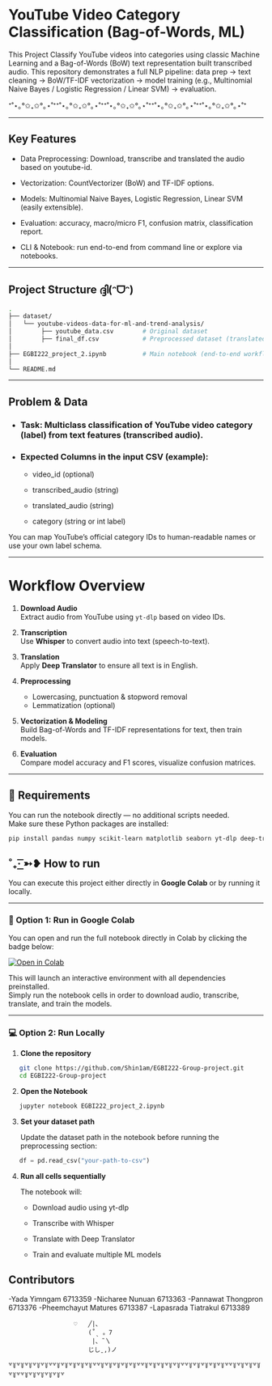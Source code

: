 # YouTube Video Category Classification (Bag-of-Words, ML)

This Project Classify YouTube videos into categories using classic Machine Learning and a Bag-of-Words (BoW) text representation built transcribed audio.
This repository demonstrates a full NLP pipeline: data prep → text cleaning → BoW/TF-IDF vectorization → model training (e.g., Multinomial Naive Bayes / Logistic Regression / Linear SVM) → evaluation.

⁺˚⋆｡°✩₊✩°｡⋆˚⁺⁺˚⋆｡°✩₊✩°｡⋆˚⁺⁺˚⋆｡°✩₊✩°｡⋆˚⁺⁺˚⋆｡°✩₊✩°｡⋆˚⁺⁺˚⋆｡°✩₊✩°｡⋆˚⁺

---

## Key Features

- Data Preprocessing: Download, transcribe and translated the audio based on youtube-id.

- Vectorization: CountVectorizer (BoW) and TF-IDF options.

- Models: Multinomial Naive Bayes, Logistic Regression, Linear SVM (easily extensible).

- Evaluation: accuracy, macro/micro F1, confusion matrix, classification report.

- CLI & Notebook: run end-to-end from command line or explore via notebooks.

---

## Project Structure ദ്ദി(ᵔᗜᵔ)

```bash
.
├── dataset/
│   └── youtube-videos-data-for-ml-and-trend-analysis/
│        ├── youtube_data.csv        # Original dataset
│        ├── final_df.csv            # Preprocessed dataset (translated + labeled)
│
├── EGBI222_project_2.ipynb          # Main notebook (end-to-end workflow)
│
└── README.md
```
---

## Problem & Data
- ### Task: Multiclass classification of YouTube video category (label) from text features (transcribed audio).

- ### Expected Columns in the input CSV (example):

    - video_id (optional)

    - transcribed_audio (string)

    - translated_audio (string)

    - category (string or int label)

You can map YouTube’s official category IDs to human-readable names or use your own label schema.

---

# Workflow Overview
1. **Download Audio**  
   Extract audio from YouTube using `yt-dlp` based on video IDs.

2. **Transcription**  
   Use **Whisper** to convert audio into text (speech-to-text).

3. **Translation**  
   Apply **Deep Translator** to ensure all text is in English.

4. **Preprocessing**  
   - Lowercasing, punctuation & stopword removal  
   - Lemmatization (optional)

5. **Vectorization & Modeling**  
   Build Bag-of-Words and TF-IDF representations for text, then train models.

6. **Evaluation**  
   Compare model accuracy and F1 scores, visualize confusion matrices.

---

## 🧰 Requirements

You can run the notebook directly — no additional scripts needed.  
Make sure these Python packages are installed:

```bash
pip install pandas numpy scikit-learn matplotlib seaborn yt-dlp deep-translator openai-whisper
```


## ˚₊· ͟͟͞͞➳❥ How to run

You can execute this project either directly in **Google Colab** or by running it locally.

---

### 🧭 Option 1: Run in Google Colab

You can open and run the full notebook directly in Colab by clicking the badge below:

[![Open in Colab](https://colab.research.google.com/assets/colab-badge.svg)](https://colab.research.google.com/drive/1SEwpaf0_gApNJlNVV2HIPY8oEnfN5h4j)

This will launch an interactive environment with all dependencies preinstalled.  
Simply run the notebook cells in order to download audio, transcribe, translate, and train the models.

---

### 💻 Option 2: Run Locally

1. **Clone the repository**

```bash
   git clone https://github.com/Shin1am/EGBI222-Group-project.git
   cd EGBI222-Group-project
   ```

2. **Open the Notebook**

```bash
   jupyter notebook EGBI222_project_2.ipynb
   ```

3. **Set your dataset path**

   Update the dataset path in the notebook before running the preprocessing section:

```py
   df = pd.read_csv("your-path-to-csv")
```

4. **Run all cells sequentially**

    The notebook will:

    - Download audio using yt-dlp

    - Transcribe with Whisper

    - Translate with Deep Translator

    - Train and evaluate multiple ML models

## Contributors

-Yada Yimngam 6713359
-Nicharee Nunuan 6713363
-Pannawat Thongpron 6713376
-Pheemchayut Matures 6713387
-Lapasrada Tiatrakul 6713389

                      ♡   ╱|、
                          (˚ˎ 。7  
                           |、˜〵          
                          じしˍ,)ノ


 ꒷꒦꒷꒦꒷꒦꒷꒦꒷꒦꒷꒷꒦꒷꒦꒷꒦꒷꒦꒷꒦꒷꒷꒦꒷꒦꒷꒦꒷꒦꒷꒦꒷꒷꒦꒷꒦꒷꒦꒷꒦꒷꒦꒷꒷꒦꒷꒦꒷꒦꒷꒦꒷꒦꒷꒷꒦꒷꒦꒷꒦꒷꒦꒷꒦꒷꒷꒦꒷꒦꒷꒦꒷꒦꒷꒦꒷
